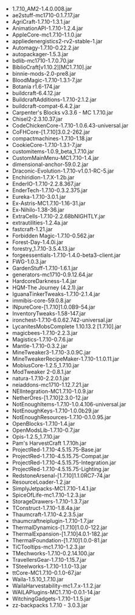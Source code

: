 - 1.7.10_AM2-1.4.0.008.jar
- ae2stuff-mc1710-0.1.7.17.jar
- AgriCraft-1.7.10-1.3.1.jar
- AnimationAPI-1.7.10-1.2.4.jar
- AppleCore-mc1.7.10-1.1.0.jar
- appliedenergistics2-rv2-stable-1.jar
- Automagy-1.7.10-0.22.2.jar
- autopackager-1.5.3.jar
- bdlib-mc1710-1.7.0.70.jar
- BiblioCraft[v1.10.2][MC1.7.10].jar
- binnie-mods-2.0-pre8.jar
- BloodMagic-1.7.10-1.3.1-7.jar
- Botania r1.6-174.jar
- buildcraft-6.4.12.jar
- BuildcraftAdditions-1.7.10-2.1.2.jar
- buildcraft-compat-6.4.2.jar
- Carpenter's Blocks v3.3.6 - MC 1.7.10.jar
- Chisel2-2.3.10.37.jar
- CodeChickenCore-1.7.10-1.0.6.43-universal.jar
- CoFHCore-[1.7.10]3.0.2-262.jar
- compactmachines-1.7.10-1.18.jar
- CookieCore-1.7.10-1.3.1-7.jar
- customitems-1.0.9_beta_1.7.10.jar
- CustomMainMenu-MC1.7.10-1.4.jar
- dimensional-anchor-59.0.2.jar
- Draconic-Evolution-1.7.10-v1.0.1-RC-5.jar
- Enchiridion-1.7.X-1.2b.jar
- EnderIO-1.7.10-2.2.8.367.jar
- EnderTech-1.7.10-0.3.2.375.jar
- Eureka-1.7.10-3.0.1.jar
- Ex-Astris-MC1.7.10-1.16-31.jar
- Ex-Nihilo-1.38-36.jar
- ExtraCells-1.7.10-2.2.68bNIGHTLY.jar
- extrautilities-1.2.4a.jar
- fastcraft-1.21.jar
- Forbidden Magic-1.7.10-0.562.jar
- Forest-Day-1.4.0i.jar
- forestry_1.7.10-3.5.4.13.jar
- forgeessentials-1.7.10-1.4.0-beta3-client.jar
- FWG-1.0.3.jar
- GardenStuff-1.7.10-1.6.1.jar
- generators-mc1710-0.9.12.64.jar
- HardcoreDarkness-1.4.jar
- HQM-The Journey (4.2.1).jar
- IguanaTinkerTweaks-1.7.10-2.1.4.jar
- immibis-core-59.0.8.jar
- INpureCore-[1.7.10]1.0.0B9-54.jar
- InventoryTweaks-1.58-147.jar
- ironchest-1.7.10-6.0.62.742-universal.jar
- LycanitesMobsComplete 1.10.13.2 [1.7.10].jar
- magicbees-1.7.10-2.2.3.jar
- Magistics-1.7.10-0.7.6.jar
- Mantle-1.7.10-0.3.2.jar
- MineTweaker3-1.7.10-3.0.9C.jar
- MineTweakerRecipeMaker-1.7.10-1.1.0.11.jar
- MobiusCore-1.2.5_1.7.10.jar
- ModTweaker 2-0.8.1.jar
- natura-1.7.10-2.2.0.1.jar
- neiaddons-mc1710-1.12.7.21.jar
- NEIIntegration-MC1.7.10-1.0.9.jar
- NetherOres-[1.7.10]2.3.0-12.jar
- NotEnoughItems-1.7.10-1.0.4.106-universal.jar
- NotEnoughKeys-1.7.10-1.0.0b29.jar
- NotEnoughResources-1.7.10-0.1.0.95.jar
- OpenBlocks-1.7.10-1.4.jar
- OpenModsLib-1.7.10-0.7.jar
- Opis-1.2.5_1.7.10.jar
- Pam's HarvestCraft 1.7.10h.jar
- ProjectRed-1.7.10-4.5.15.75-Base.jar
- ProjectRed-1.7.10-4.5.15.75-Compat.jar
- ProjectRed-1.7.10-4.5.15.75-Integration.jar
- ProjectRed-1.7.10-4.5.15.75-Lighting.jar
- RedstoneArsenal-[1.7.10]1.1.0RC7-74.jar
- ResourceLoader-1.2.jar
- SimplyJetpacks-MC1.7.10-1.4.1.jar
- SpiceOfLife-mc1.7.10-1.2.3.jar
- StorageDrawers-1.7.10-1.3.7.jar
- TConstruct-1.7.10-1.8.4a.jar
- Thaumcraft-1.7.10-4.2.3.5.jar
- thaumcraftneiplugin-1.7.10-1.7.jar
- ThermalDynamics-[1.7.10]1.0.0-122.jar
- ThermalExpansion-[1.7.10]4.0.1-182.jar
- ThermalFoundation-[1.7.10]1.0.0-81.jar
- TiCTooltips-mc1.7.10-1.2.3.jar
- TMechworks-1.7.10-0.2.14.100.jar
- TravellersGear-1.7.10-1.15.7.jar
- TSteelworks-1.7.10-1.1.0-13.jar
- ttCore-MC1.7.10-0.1.0-67.jar
- Waila-1.5.10_1.7.10.jar
- WailaHarvestability-mc1.7.x-1.1.2.jar
- WAILAPlugins-MC1.7.10-0.0.1-14.jar
- WitchingGadgets-1.7.10-1.1.5.jar
- zz-backpacks 1.7.10 - 3.0.3.jar
